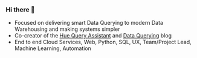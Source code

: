 ### Hi there 👋

- Focused on delivering smart Data Querying to modern Data Warehousing and making systems simpler
- Co-creator of the [Hue Query Assistant](https://gethue.com/) and [Data Querying](https://medium.com/data-querying) blog
- End to end Cloud Services, Web, Python, SQL, UX, Team/Project Lead, Machine Learning, Automation

